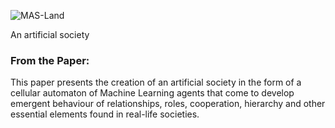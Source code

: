 ![MAS-Land](https://github.com/lucienraeg/MAS-Land/blob/master/media/MAS-Land%20Logo.png "MAS-Land")

An artificial society

### From the Paper:
This paper presents the creation of an artificial society in the form of a cellular automaton of Machine Learning agents that come to develop emergent behaviour of relationships, roles, cooperation, hierarchy and other essential elements found in real-life societies.
